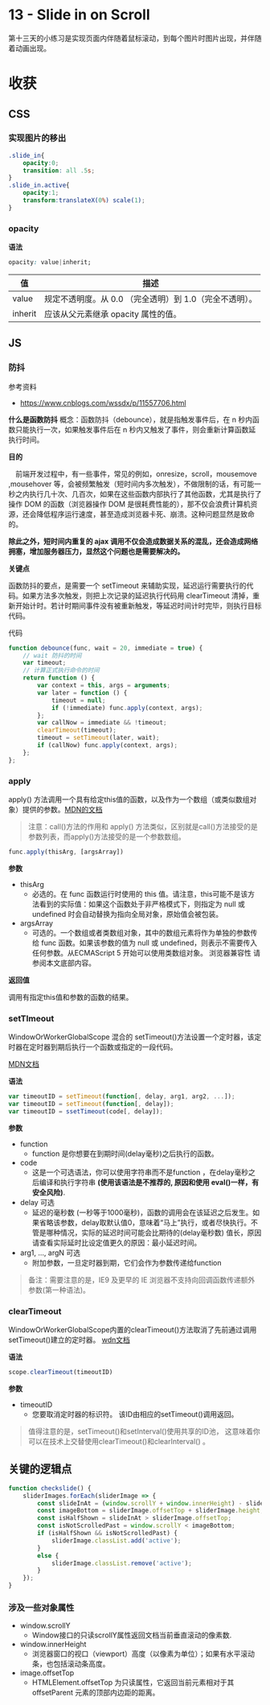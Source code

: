 # 13 - Slide in on Scroll
第十三天的小练习是实现页面内伴随着鼠标滚动，到每个图片时图片出现，并伴随着动画出现。


# 收获
## CSS
### 实现图片的移出
```css
.slide_in{
    opacity:0;
    transition: all .5s;
}
.slide_in.active{
    opacity:1;
    transform:translateX(0%) scale(1);
}
```
### opacity
**语法**
```css
opacity: value|inherit;
```
值	|描述
--|--
value	|规定不透明度。从 0.0 （完全透明）到 1.0（完全不透明）。
inherit	|应该从父元素继承 opacity 属性的值。

## JS
### 防抖
参考资料
- https://www.cnblogs.com/wssdx/p/11557706.html

**什么是函数防抖**
概念：函数防抖（debounce），就是指触发事件后，在 n 秒内函数只能执行一次，如果触发事件后在 n 秒内又触发了事件，则会重新计算函数延执行时间。

**目的**

　前端开发过程中，有一些事件，常见的例如，onresize，scroll，mousemove ,mousehover 等，会被频繁触发（短时间内多次触发），不做限制的话，有可能一秒之内执行几十次、几百次，如果在这些函数内部执行了其他函数，尤其是执行了操作 DOM 的函数（浏览器操作 DOM 是很耗费性能的），那不仅会浪费计算机资源，还会降低程序运行速度，甚至造成浏览器卡死、崩溃。这种问题显然是致命的。

**除此之外，短时间内重复的 ajax 调用不仅会造成数据关系的混乱，还会造成网络拥塞，增加服务器压力，显然这个问题也是需要解决的。**

**关键点**

函数防抖的要点，是需要一个 setTimeout 来辅助实现，延迟运行需要执行的代码。如果方法多次触发，则把上次记录的延迟执行代码用 clearTimeout 清掉，重新开始计时。若计时期间事件没有被重新触发，等延迟时间计时完毕，则执行目标代码。


代码
```js
function debounce(func, wait = 20, immediate = true) {
    // wait 防抖的时间
    var timeout;
    // 计算正式执行命令的时间
    return function () {
        var context = this, args = arguments;
        var later = function () {
            timeout = null;
            if (!immediate) func.apply(context, args);
        };
        var callNow = immediate && !timeout;
        clearTimeout(timeout);
        timeout = setTimeout(later, wait);
        if (callNow) func.apply(context, args);
    };
};
```


### apply
apply() 方法调用一个具有给定this值的函数，以及作为一个数组（或类似数组对象）提供的参数。[MDN的文档](https://developer.mozilla.org/zh-CN/docs/Web/JavaScript/Reference/Global_Objects/Function/apply)

>注意：call()方法的作用和 apply() 方法类似，区别就是call()方法接受的是参数列表，而apply()方法接受的是一个参数数组。

```js
func.apply(thisArg, [argsArray])
```
**参数**
- thisArg
  - 必选的。在 func 函数运行时使用的 this 值。请注意，this可能不是该方法看到的实际值：如果这个函数处于非严格模式下，则指定为 null 或 undefined 时会自动替换为指向全局对象，原始值会被包装。
- argsArray
  - 可选的。一个数组或者类数组对象，其中的数组元素将作为单独的参数传给 func 函数。如果该参数的值为 null 或  undefined，则表示不需要传入任何参数。从ECMAScript 5 开始可以使用类数组对象。 浏览器兼容性 请参阅本文底部内容。

**返回值**

调用有指定this值和参数的函数的结果。


### setTImeout
WindowOrWorkerGlobalScope 混合的 setTimeout()方法设置一个定时器，该定时器在定时器到期后执行一个函数或指定的一段代码。

[MDN文档](https://developer.mozilla.org/zh-CN/docs/Web/API/Window/setTimeout)

**语法**
```js
var timeoutID = setTimeout(function[, delay, arg1, arg2, ...]);
var timeoutID = setTimeout(function[, delay]); 
var timeoutID = ssetTimeout(code[, delay]);
```

**参数**

- function
  - function 是你想要在到期时间(delay毫秒)之后执行的函数。
- code
  - 这是一个可选语法，你可以使用字符串而不是function ，在delay毫秒之后编译和执行字符串 **(使用该语法是不推荐的, 原因和使用 eval()一样，有安全风险)**.
- delay 可选
  - 延迟的毫秒数 (一秒等于1000毫秒)，函数的调用会在该延迟之后发生。如果省略该参数，delay取默认值0，意味着“马上”执行，或者尽快执行。不管是哪种情况，实际的延迟时间可能会比期待的(delay毫秒数) 值长，原因请查看实际延时比设定值更久的原因：最小延迟时间。
- arg1, ..., argN 可选
    - 附加参数，一旦定时器到期，它们会作为参数传递给function
>备注：需要注意的是，IE9 及更早的 IE 浏览器不支持向回调函数传递额外参数(第一种语法)。
### clearTimeout
WindowOrWorkerGlobalScope内置的clearTimeout()方法取消了先前通过调用setTimeout()建立的定时器。
[wdn文档](https://developer.mozilla.org/zh-CN/docs/Web/API/WindowTimers/clearTimeout)

**语法**
```js
scope.clearTimeout(timeoutID)
```

**参数**
- timeoutID
    - 您要取消定时器的标识符。 该ID由相应的setTimeout()调用返回。

>值得注意的是，setTimeout()和setInterval()使用共享的ID池， 这意味着你可以在技术上交替使用clearTimeout()和clearInterval() 。


## 关键的逻辑点
```js
function checkslide() {
    sliderImages.forEach(sliderImage => {
        const slideInAt = (window.scrollY + window.innerHeight) - sliderImage.height / 2;
        const imageBottom = sliderImage.offsetTop + sliderImage.height;
        const isHalfShown = slideInAt > sliderImage.offsetTop;
        const isNotScrolledPast = window.scrollY < imageBottom;
        if (isHalfShown && isNotScrolledPast) {
            sliderImage.classList.add('active');
        }
        else {
            sliderImage.classList.remove('active');
        }
    });
}
```

### 涉及一些对象属性
- window.scrollY
  - Window接口的只读scrollY属性返回文档当前垂直滚动的像素数.
- window.innerHeight
  - 浏览器窗口的视口（viewport）高度（以像素为单位）；如果有水平滚动条，也包括滚动条高度。
- image.offsetTop
  - HTMLElement.offsetTop 为只读属性，它返回当前元素相对于其 offsetParent 元素的顶部内边距的距离。
